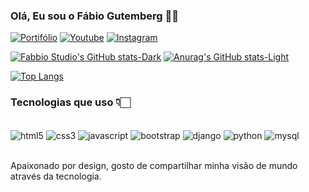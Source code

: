 ### Olá, Eu sou o Fábio Gutemberg 🤙🏻


[![Portifólio](https://img.shields.io/badge/website-000000?style=for-the-badge&logo=About.me&logoColor=white)](https://fabbiostudioportifolio.000webhostapp.com/portifolio/)
[![Youtube](https://img.shields.io/badge/YouTube-FF0000?style=for-the-badge&logo=youtube&logoColor=white)](https://www.youtube.com/@PlayerBrendan)
[![Instagram](https://img.shields.io/badge/Instagram-E4405F?style=for-the-badge&logo=instagram&logoColor=white)](https://www.youtube.com/@PlayerBrendan)


[![Fabbio Studio's GitHub stats-Dark](https://github-readme-stats.vercel.app/api?username=Fabbio-Studios&show_icons=true&theme=dark#gh-dark-mode-only)](https://github.com/anuraghazra/github-readme-stats#gh-dark-mode-only)
[![Anurag's GitHub stats-Light](https://github-readme-stats.vercel.app/api?username=Fabbio-Studios&show_icons=true&theme=default#gh-light-mode-only)](https://github.com/anuraghazra/github-readme-stats#gh-light-mode-only)

[![Top Langs](https://github-readme-stats.vercel.app/api/top-langs/?username=Fabbio-Studios&layout=donut)](https://github.com/anuraghazra/github-readme-stats)

### Tecnologias que uso 👇🏻

<div style="display: inline_block"><br>
    <img align="center" alt="html5" src="https://img.shields.io/badge/HTML5-E34F26?style=for-the-badge&logo=html5&logoColor=white" />
    <img align="center" alt="css3" src="https://img.shields.io/badge/CSS3-1572B6?style=for-the-badge&logo=css3&logoColor=white" />
    <img align="center" alt="javascript" src="https://img.shields.io/badge/JavaScript-F7DF1E?style=for-the-badge&logo=javascript&logoColor=black" />
    <img align="center" alt="bootstrap" src="https://img.shields.io/badge/Bootstrap-563D7C?style=for-the-badge&logo=bootstrap&logoColor=white" />
    <img align="center" alt="django" src="https://img.shields.io/badge/Django-092E20?style=for-the-badge&logo=django&logoColor=white" />
    <img align="center" alt="python" src="https://img.shields.io/badge/Python-14354C?style=for-the-badge&logo=python&logoColor=white" />
    <img align="center" alt="mysql" src="https://img.shields.io/badge/MySQL-00000F?style=for-the-badge&logo=mysql&logoColor=white" />
</div><br>

Apaixonado por design, gosto de compartilhar minha visão de mundo através da tecnologia.
